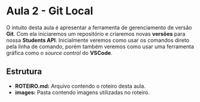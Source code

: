 # Aula 2 - Git Local

O intuito desta aula é apresentar a ferramenta de gerenciamento de versão **Git**. Com ela iniciaremos um repositório e criaremos novas **versões** para nossa **Students API**. Inicialmente veremos como usar os comandos direto pela linha de comando, porém também veremos como usar uma ferramenta gráfica como o _source control_ do **VSCode**.

## Estrutura

- **ROTEIRO.md:** Arquivo contendo o roteiro desta aula.
- **images:** Pasta contendo imagens utilizadas no roteiro.
